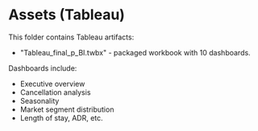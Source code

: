 # Assets (Tableau)

This folder contains Tableau artifacts:

- "Tableau_final_p_BI.twbx" - packaged workbook with 10 dashboards. 

Dashboards include:
- Executive overview
- Cancellation analysis
- Seasonality
- Market segment distribution
- Length of stay, ADR, etc.

